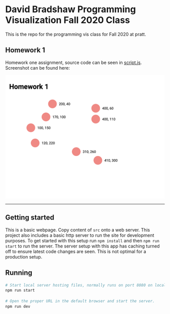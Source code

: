 # David Bradshaw Programming Visualization Fall 2020 Class

This is the repo for the programming vis class for Fall 2020 at pratt.

## Homework 1

Homework one assignment, source code can be seen in [script.js](src/script.js).  Screenshot can be found here:

![Example](example.png)

------------

## Getting started

This is a basic webpage.  Copy content of `src` onto a web server.  This project also includes a basic http server to run the site for development purposes.  To get started with this setup run `npm install` and then `npm run start` to run the server.  The server setup with this app has caching turned off to ensure latest code changes are seen. This is not optimal for a production setup.

## Running

```bash
# Start local server hosting files, normally runs on port 8080 on localhost.
npm run start

# Open the proper URL in the default browser and start the server.
npm run dev
```
